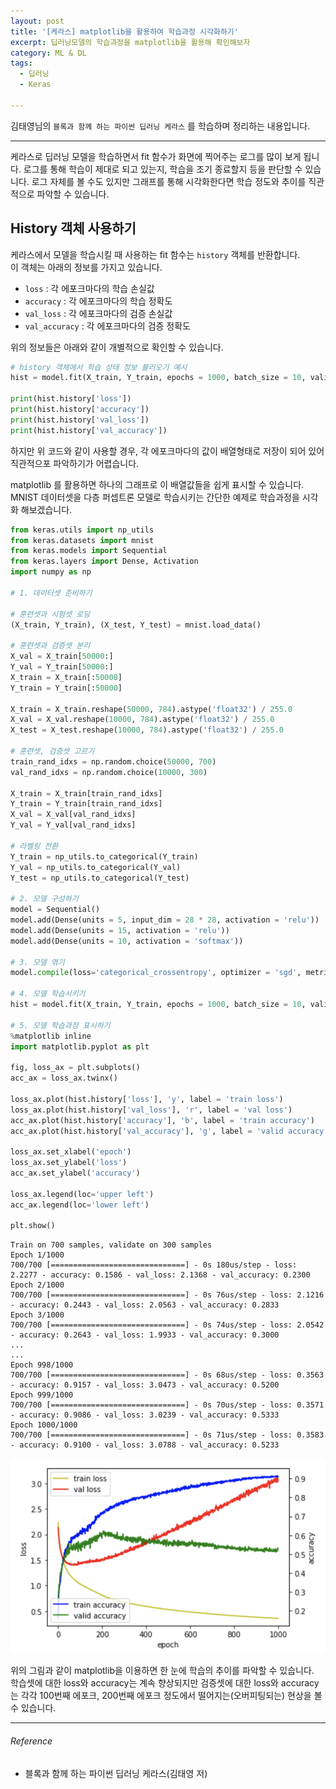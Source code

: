 ```yaml
---
layout: post
title: '[케라스] matplotlib을 활용하여 학습과정 시각화하기'
excerpt: 딥러닝모델의 학습과정을 matplotlib을 활용해 확인해보자
category: ML & DL
tags:
  - 딥러닝
  - Keras

---
```


김태영님의 `블록과 함께 하는 파이썬 딥러닝 케라스` 를 학습하며 정리하는 내용입니다.

--------------



케라스로 딥러닝 모델을 학습하면서 fit 함수가 화면에 찍어주는 로그를 많이 보게 됩니다. 로그를 통해 학습이 제대로 되고 있는지, 학습을 조기 종료할지 등을 판단할 수 있습니다. 로그 자체를 볼 수도 있지만 그래프를 통해 시각화한다면 학습 정도와 추이를 직관적으로 파악할 수 있습니다.



## History 객체 사용하기

케라스에서 모델을 학습시킬 때 사용하는 fit 함수는 `history` 객체를 반환합니다.<br/>이 객체는 아래의 정보를 가지고 있습니다.

* `loss` : 각 에포크마다의 학습 손실값
* `accuracy` : 각 에포크마다의 학습 정확도
* `val_loss` : 각 에포크마다의 검증 손실값
* `val_accuracy` : 각 에포크마다의 검증 정확도

위의 정보들은 아래와 같이 개별적으로 확인할 수 있습니다.

```python
# history 객체에서 학습 상태 정보 불러오기 예시
hist = model.fit(X_train, Y_train, epochs = 1000, batch_size = 10, validation = X_val, Y_val)

print(hist.history['loss'])
print(hist.history['accuracy'])
print(hist.history['val_loss'])
print(hist.history['val_accuracy'])
```

하지만 위 코드와 같이 사용할 경우, 각 에포크마다의 값이 배열형태로 저장이 되어 있어 직관적으포 파악하기가 어렵습니다.

matplotlib 를 활용하면 하나의 그래프로 이 배열값들을 쉽게 표시할 수 있습니다.<br/>MNIST 데이터셋을 다층 퍼셉트론 모델로 학습시키는 간단한 예제로 학습과정을 시각화 해보겠습니다.

```python
from keras.utils import np_utils
from keras.datasets import mnist
from keras.models import Sequential
from keras.layers import Dense, Activation
import numpy as np

# 1. 데이터셋 준비하기

# 훈련셋과 시험셋 로딩
(X_train, Y_train), (X_test, Y_test) = mnist.load_data()

# 훈련셋과 검증셋 분리
X_val = X_train[50000:]
Y_val = Y_train[50000:]
X_train = X_train[:50000]
Y_train = Y_train[:50000]

X_train = X_train.reshape(50000, 784).astype('float32') / 255.0
X_val = X_val.reshape(10000, 784).astype('float32') / 255.0
X_test = X_test.reshape(10000, 784).astype('float32') / 255.0

# 훈련셋, 검증셋 고르기
train_rand_idxs = np.random.choice(50000, 700)
val_rand_idxs = np.random.choice(10000, 300)

X_train = X_train[train_rand_idxs]
Y_train = Y_train[train_rand_idxs]
X_val = X_val[val_rand_idxs]
Y_val = Y_val[val_rand_idxs]

# 라벨링 전환
Y_train = np_utils.to_categorical(Y_train)
Y_val = np_utils.to_categorical(Y_val)
Y_test = np_utils.to_categorical(Y_test)

# 2. 모델 구성하기
model = Sequential()
model.add(Dense(units = 5, input_dim = 28 * 28, activation = 'relu'))
model.add(Dense(units = 15, activation = 'relu'))
model.add(Dense(units = 10, activation = 'softmax'))

# 3. 모델 엮기
model.compile(loss='categorical_crossentropy', optimizer = 'sgd', metrics = ['accuracy'])

# 4. 모델 학습시키기
hist = model.fit(X_train, Y_train, epochs = 1000, batch_size = 10, validation_data=(X_val, Y_val))

# 5. 모델 학습과정 표시하기
%matplotlib inline
import matplotlib.pyplot as plt

fig, loss_ax = plt.subplots()
acc_ax = loss_ax.twinx()

loss_ax.plot(hist.history['loss'], 'y', label = 'train loss')
loss_ax.plot(hist.history['val_loss'], 'r', label = 'val loss')
acc_ax.plot(hist.history['accuracy'], 'b', label = 'train accuracy')
acc_ax.plot(hist.history['val_accuracy'], 'g', label = 'valid accuracy')

loss_ax.set_xlabel('epoch')
loss_ax.set_ylabel('loss')
acc_ax.set_ylabel('accuracy')

loss_ax.legend(loc='upper left')
acc_ax.legend(loc='lower left')

plt.show()

```

```
Train on 700 samples, validate on 300 samples
Epoch 1/1000
700/700 [==============================] - 0s 180us/step - loss: 2.2277 - accuracy: 0.1586 - val_loss: 2.1368 - val_accuracy: 0.2300
Epoch 2/1000
700/700 [==============================] - 0s 76us/step - loss: 2.1216 - accuracy: 0.2443 - val_loss: 2.0563 - val_accuracy: 0.2833
Epoch 3/1000
700/700 [==============================] - 0s 74us/step - loss: 2.0542 - accuracy: 0.2643 - val_loss: 1.9933 - val_accuracy: 0.3000
...
...
Epoch 998/1000
700/700 [==============================] - 0s 68us/step - loss: 0.3563 - accuracy: 0.9157 - val_loss: 3.0473 - val_accuracy: 0.5200
Epoch 999/1000
700/700 [==============================] - 0s 70us/step - loss: 0.3571 - accuracy: 0.9086 - val_loss: 3.0239 - val_accuracy: 0.5333
Epoch 1000/1000
700/700 [==============================] - 0s 71us/step - loss: 0.3583 - accuracy: 0.9100 - val_loss: 3.0788 - val_accuracy: 0.5233
```

<img src = "https://github.com/SevillaBK/SevillaBK.github.io/blob/master/img/ML&DL/learning-vis.png?raw=true">

위의 그림과 같이 matplotlib을 이용하면 한 눈에 학습의 추이를 파악할 수 있습니다.<br/>학습셋에 대한 loss와 accuracy는 계속 향상되지만 검증셋에 대한 loss와 accuracy는 각각 100번째 에포크, 200번째 에포크 정도에서 떨어지는(오버피팅되는) 현상을 볼 수 있습니다.


---------

###### Reference

- 블록과 함께 하는 파이썬 딥러닝 케라스(김태영 저)
